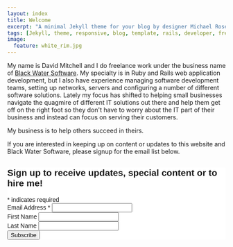 ```yaml
---
layout: index
title: Welcome
excerpt: "A minimal Jekyll theme for your blog by designer Michael Rose."
tags: [Jekyll, theme, responsive, blog, template, rails, developer, freelancing, ruby]
image:
  feature: white_rim.jpg
---
```

My name is David Mitchell and I do freelance work under the business name of [Black Water Software][blackwater]. My specialty is in Ruby and Rails web application development, but I also have experience managing software development teams, setting up networks, servers and configuring a number of different software solutions. Lately my focus has shifted to helping small businesses navigate the quagmire of different IT solutions out there and help them get off on the right foot so they don't have to worry about the IT part of their business and instead can focus on serving their customers. 

My business is to help others succeed in theirs.

If you are interested in keeping up on content or updates to this website and Black Water Software, please signup for the email list below.

<!-- Begin MailChimp Signup Form -->
<link href="//cdn-images.mailchimp.com/embedcode/classic-081711.css" rel="stylesheet" type="text/css">
<style type="text/css">
    #mc_embed_signup{background:#fff; clear:left; font:14px Helvetica,Arial,sans-serif; }
    /* Add your own MailChimp form style overrides in your site stylesheet or in this style block.
       We recommend moving this block and the preceding CSS link to the HEAD of your HTML file. */
</style>
<div id="mc_embed_signup">
<form action="//nstarglobal.us5.list-manage.com/subscribe/post?u=a607239de170cb0609926bbcd&amp;id=0fa9193701" method="post" id="mc-embedded-subscribe-form" name="mc-embedded-subscribe-form" class="validate" target="_blank" novalidate>
    <div id="mc_embed_signup_scroll">
    <h2>Sign up to receive updates, special content or to hire me!</h2>
<div class="indicates-required"><span class="asterisk">*</span> indicates required</div>
<div class="mc-field-group">
    <label for="mce-EMAIL">Email Address  <span class="asterisk">*</span>
</label>
    <input type="email" value="" name="EMAIL" class="required email" id="mce-EMAIL">
</div>
<div class="mc-field-group">
    <label for="mce-FNAME">First Name </label>
    <input type="text" value="" name="FNAME" class="" id="mce-FNAME">
</div>
<div class="mc-field-group">
    <label for="mce-LNAME">Last Name </label>
    <input type="text" value="" name="LNAME" class="" id="mce-LNAME">
</div>
    <div id="mce-responses" class="clear">
        <div class="response" id="mce-error-response" style="display:none"></div>
        <div class="response" id="mce-success-response" style="display:none"></div>
    </div>    <!-- real people should not fill this in and expect good things - do not remove this or risk form bot signups-->
    <div style="position: absolute; left: -5000px;"><input type="text" name="b_a607239de170cb0609926bbcd_0fa9193701" tabindex="-1" value=""></div>
    <div class="clear"><input type="submit" value="Subscribe" name="subscribe" id="mc-embedded-subscribe" class="button"></div>
    </div>
</form>
</div>

<!--End mc_embed_signup-->

[blackwater]: http://www.blackwatersoftware.com